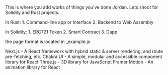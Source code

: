 This is where you add works of things you've done Jordan. Lets shoot for Solidity and Rust projects.

In Rust: 1. Command-line app or Interface 2. Backend to Web Assembly

In Solidity: 1. ERC721 Token 2. Smart Contract 3. Dapp

the page format is located in \_example.js

Next.js - A React framework with hybrid static & server rendering, and route pre-fetching, etc.
Chakra UI - A simple, modular and accessible component library for React
Three.js - 3D library for JavaScript
Framer Motion - An animation library for React
